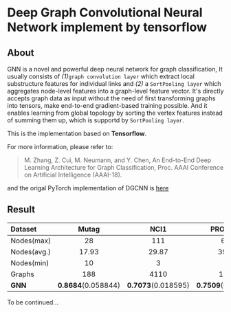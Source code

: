 # Deep Graph Convolutional Neural Network implement by tensorflow

## About

GNN is a novel and powerful deep neural network for graph classification, It usually consists of *(1)*`graph convolution layer` which extract local substructure features for individual links and *(2)* a `SortPooling layer` which aggregates node-level features into a graph-level feature vector. It's directly accepts graph data as input without the need of first transforming graphs into tensors, make end-to-end gradient-based training possible. And it enables learning from global topology by sorting the vertex features instead of summing them up, which is supportd by `SortPooling layer`.

This is the implementation based on **Tensorflow**.

For more information, please refer to:

> M. Zhang, Z. Cui, M. Neumann, and Y. Chen, An End-to-End Deep Learning Architecture for Graph Classification, Proc. AAAI Conference on Artificial Intelligence (AAAI-18).

and the origal PyTorch implementation of DGCNN is [here](https://github.com/muhanzhang/pytorch_DGCNN)

## Result

| **Dataset**  | Mutag  | NCI1 | PROTEINS |
| :------------ |:---------------:| :-----:|:-----:|
| Nodes(max)     |   28  | 111 | 620 |  
| Nodes(avg.)     |    17.93    |  29.87  | 39.06 |
| Nodes(min)     |      10   |  3 | 4 |
| Graphs    |      188   |  4110 | 1113 |
| **GNN** | **0.8684**(0.058844)| **0.7073**(0.018595)| **0.7509**(0.027505)|

To be continued...
